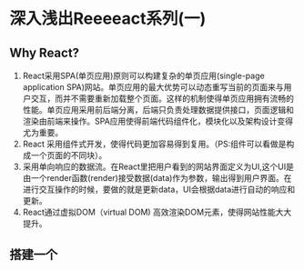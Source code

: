 # 深入浅出Reeeeact系列(一)

## Why React?

1. React采用SPA(单页应用)原则可以构建复杂的单页应用(single-page application SPA)网站。单页应用的最大优势可以动态重写当前的页面来与用户交互，而并不需要重新加载整个页面。这样的机制使得单页应用拥有流畅的性能。单页应用采用前后端分离，后端只负责处理数据提供接口，页面逻辑和渲染由前端来操作。SPA应用使得前端代码组件化，模块化以及架构设计变得尤为重要。
2. React 采用组件式开发，使得代码更加容易得到复用。（PS:组件可以看做是构成一个页面的不同块）。
3. 采用单向响应的数据流。在React里把用户看到的网站界面定义为UI,这个UI是由一个render函数(render)接受数据(data)作为参数，输出得到用户界面。在进行交互操作的时候，要做的就是更新data，UI会根据data进行自动的响应和更新。
4. React通过虚拟DOM（virtual DOM) 高效渲染DOM元素，使得网站性能大大提升。<!--DOM是HMTL文本的抽象表达形式，HMTL中每个元素对应一个DOM节点，浏览器通过构建DOM树并渲染出UI界面，通过改变DOM树上的界面改变网页内容。使用jquery 操作dom，会引起浏览器对网页进行重新布局，重新绘制，这个过程很慢-->

## 搭建一个



